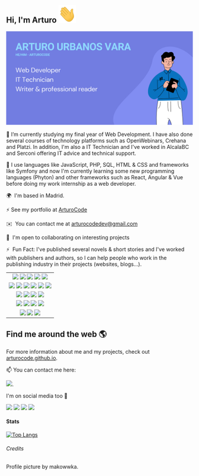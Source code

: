 ## Hi, I'm Arturo <img src="./img/hand.gif" width="48px" height="48px"/>

<img src="./img/arturocode_github.png"/>

📜 I’m currently studying my final year of Web Development. I have also done several courses of technology platforms such as OpenWebinars, Crehana and Platzi. In addition, I'm also a IT Technician and I've worked in AlcalaBC and Serconi offering IT advice and technical support. 

🌱 I use languages like JavaScript, PHP, SQL, HTML & CSS and frameworks like Symfony and now I'm currently learning some new programming languages (Phyton) and other frameworks such as React, Angular & Vue before doing my work internship as a web developer.

🌍  I'm based in Madrid.

⚡ See my portfolio at [ArturoCode](http://arturocode.github.io)

✉️  You can contact me at [arturocodedev@gmail.com](mailto:arturocodedev@gmail.com) 

🤝  I'm open to collaborating on interesting projects

⚡  Fun Fact: I've published several novels & short stories and I've worked with publishers and authors, so I can help people who work in the publishing industry in their projects (websites, blogs...).


<table border="0">
     <tr>
          <td align="center">
               <img src="https://img.shields.io/badge/Windows-0078D6?style=for-the-badge&logo=windows&logoColor=white"/>
               <img src="https://img.shields.io/badge/Ubuntu-E95420?style=for-the-badge&logo=ubuntu&logoColor=white"/>
               <img src="https://img.shields.io/badge/Linux_Mint-87CF3E?style=for-the-badge&logo=linux-mint&logoColor=white"/>
               <img src="https://img.shields.io/badge/Android-3DDC84?style=for-the-badge&logo=android&logoColor=white"/>
               <img src="https://img.shields.io/badge/iOS-000000?style=for-the-badge&logo=ios&logoColor=white"/>
          </td>
     </tr>
     <tr>
          <td align="center">
               <img src="https://img.shields.io/badge/PHP-777BB4?style=for-the-badge&logo=php&logoColor=white"/>
               <img src="https://img.shields.io/badge/JavaScript-323330?style=for-the-badge&logo=javascript&logoColor=F7DF1E"/>
               <img src="https://img.shields.io/badge/HTML-239120?style=for-the-badge&logo=html5&logoColor=white"/>
               <img src="https://img.shields.io/badge/CSS-239120?&style=for-the-badge&logo=css3&logoColor=white"/>
               <img src="https://img.shields.io/badge/Java-ED8B00?style=for-the-badge&logo=java&logoColor=white"/>
               <img src="https://img.shields.io/badge/GIT-E44C30?style=for-the-badge&logo=git&logoColor=white"/>
          </td>
     </tr>
      <tr>
          <td align="center">
               <img src="https://img.shields.io/badge/Python-14354C?style=for-the-badge&logo=python&logoColor=white"/>
               <img src="https://img.shields.io/badge/Figma-F24E1E?style=for-the-badge&logo=figma&logoColor=white"/>
               <img src="https://img.shields.io/badge/Notion-000000?style=for-the-badge&logo=notion&logoColor=white"/>
               <img src="https://img.shields.io/badge/Sass-CC6699?style=for-the-badge&logo=sass&logoColor=white"/>
          </td>
     </tr>
     <tr>
          <td align="center">
               <img src="https://img.shields.io/badge/Markdown-000000?style=for-the-badge&logo=markdown&logoColor=white"/>
               <img src="https://img.shields.io/badge/Bootstrap-563D7C?style=for-the-badge&logo=bootstrap&logoColor=white"/>
               <img src="https://img.shields.io/badge/Microsoft_Office-D83B01?style=for-the-badge&logo=microsoft-office&logoColor=white"/>
               <img src="https://img.shields.io/badge/MySQL-005C84?style=for-the-badge&logo=mysql&logoColor=white"/>
          </td>
    </tr>
    <tr>
          <td align="center">
            <img src="https://img.shields.io/badge/Adobe%20Photoshop-31A8FF?style=for-the-badge&logo=Adobe%20Photoshop&logoColor=black"/>
            <img src="https://img.shields.io/badge/Canva-%2300C4CC.svg?&style=for-the-badge&logo=Canva&logoColor=white"/>
            <img src="https://img.shields.io/badge/Visual_Studio_Code-0078D4?style=for-the-badge&logo=visual%20studio%20code&logoColor=white"/>
          </td>
     </tr>
</table>

## Find me around the web 🌎

For more information about me and my projects, check out <a href="http://arturocode.github.io">arturocode.github.io</a>.

📫 You can contact me here:

<a href="mailto:arturocodedev@gmail.com"><img src="https://img.shields.io/badge/Gmail-D14836?style=for-the-badge&logo=gmail&logoColor=white"/></a>. 

I'm on social media too 📱

<a href="https://www.twitter.com/ArturoCode"><img src="https://img.shields.io/badge/Twitter-1DA1F2?style=for-the-badge&logo=twitter&logoColor=white"/></a> <a href="https://www.instagram.com/arturocode"><img src="https://img.shields.io/badge/Instagram-E4405F?style=for-the-badge&logo=instagram&logoColor=white"/></a> <a href="https://www.linkedin.com/in/arturo-u-139591190/"><img src="https://img.shields.io/badge/LinkedIn-0077B5?style=for-the-badge&logo=linkedin&logoColor=white"/></a> <a href="https://www.linkedin.com/in/arturo-u-139591190/"><img src="https://img.shields.io/badge/Buy_Me_A_Coffee-FFDD00?style=for-the-badge&logo=buy-me-a-coffee&logoColor=black"/></a>


#### Stats

[![Top Langs](https://github-readme-stats.vercel.app/api/top-langs/?username=arturocode&layout=compact)](https://github.com/arturocode/github-readme-stats)
        
###### Credits

Profile picture by makowwka.